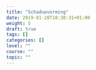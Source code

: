 ```yaml
---
title: "Schaduwvorming"
date: 2019-01-28T18:38:31+01:00
weight: 5
draft: true
tags: []
categories: []
level: ""
course: ""
topic: ""
---
```


